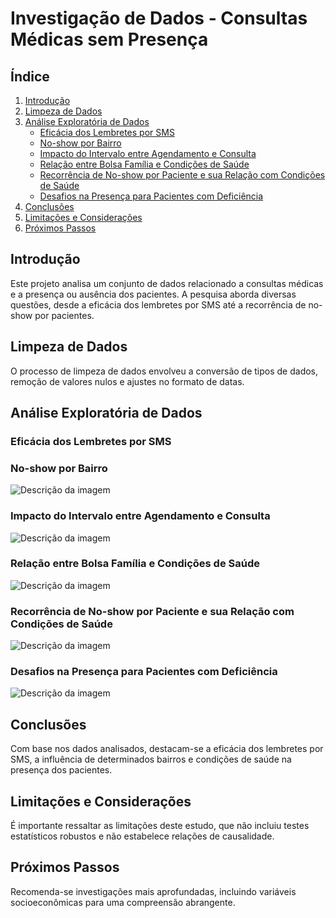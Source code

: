 # Investigação de Dados - Consultas Médicas sem Presença

## Índice
1. [Introdução](#introdução)
2. [Limpeza de Dados](#limpeza-de-dados)
3. [Análise Exploratória de Dados](#análise-exploratória-de-dados)
   - [Eficácia dos Lembretes por SMS](#eficácia-dos-lembretes-por-sms)
   - [No-show por Bairro](#no-show-por-bairro)
   - [Impacto do Intervalo entre Agendamento e Consulta](#impacto-do-intervalo-entre-agendamento-e-consulta)
   - [Relação entre Bolsa Família e Condições de Saúde](#relação-entre-bolsa-família-e-condições-de-saúde)
   - [Recorrência de No-show por Paciente e sua Relação com Condições de Saúde](#recorrência-de-no-show-por-paciente-e-sua-relação-com-condições-de-saúde)
   - [Desafios na Presença para Pacientes com Deficiência](#desafios-na-presença-para-pacientes-com-deficiência)
4. [Conclusões](#conclusões)
5. [Limitações e Considerações](#limitações-e-considerações)
6. [Próximos Passos](#próximos-passos)

## Introdução
Este projeto analisa um conjunto de dados relacionado a consultas médicas e a presença ou ausência dos pacientes. A pesquisa aborda diversas questões, desde a eficácia dos lembretes por SMS até a recorrência de no-show por pacientes.

## Limpeza de Dados
O processo de limpeza de dados envolveu a conversão de tipos de dados, remoção de valores nulos e ajustes no formato de datas.

## Análise Exploratória de Dados
### Eficácia dos Lembretes por SMS

### No-show por Bairro
![Descrição da imagem](https://drive.google.com/file/d/1RPZQqtluKm37Okde4l_oh-dScpc1s9l0/view?usp=sharing)

### Impacto do Intervalo entre Agendamento e Consulta
![Descrição da imagem](https://drive.google.com/file/d/1mG7fFQDoVrGcKtBue6oReKVF9dH1Ua-3/view?usp=sharing)

### Relação entre Bolsa Família e Condições de Saúde
![Descrição da imagem](https://drive.google.com/file/d/1kYnW2FqSRTnjCRtf0wmIhDxZOkNBnpU8/view?usp=sharing)

### Recorrência de No-show por Paciente e sua Relação com Condições de Saúde
![Descrição da imagem](https://drive.google.com/file/d/1lQodt4aVet9Nk0A2N46fyjOB5Ke4aQMj/view?usp=sharing)

### Desafios na Presença para Pacientes com Deficiência
![Descrição da imagem](https://drive.google.com/file/d/18gpQb0sD3h72LQZ-iTsVF9jZhzWpQUUz/view?usp=sharing)

## Conclusões
Com base nos dados analisados, destacam-se a eficácia dos lembretes por SMS, a influência de determinados bairros e condições de saúde na presença dos pacientes.

## Limitações e Considerações
É importante ressaltar as limitações deste estudo, que não incluiu testes estatísticos robustos e não estabelece relações de causalidade.

## Próximos Passos
Recomenda-se investigações mais aprofundadas, incluindo variáveis socioeconômicas para uma compreensão abrangente.

